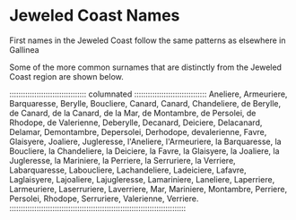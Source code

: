 # Jeweled Coast Names

First names in the Jeweled Coast follow the same patterns as elsewhere in Gallinea

Some of the more common surnames that are distinctly from the Jeweled Coast region are shown below.

:::::::::::::::::::::::::::::::::: columnated ::::::::::::::::::::::::::::::::
Aneliere, Armeuriere, Barquaresse, Berylle, Boucliere, Canard, Canard, Chandeliere, de Berylle, de Canard, de la Canard, de la Mar, de Montambre, de Persolei, de Rhodope,
de Valerienne, Deberylle, Decanard, Deiciere, Delacanard, Delamar, Demontambre, Depersolei, Derhodope, devalerienne, Favre, Glaisyere, Joaliere, Jugleresse, l'Aneliere,
l'Armeuriere, la Barquaresse, la Boucliere, la Chandeliere, la Deiciere, la Favre, la Glaisyere, la Joaliere, la Jugleresse, la Mariniere, la Perriere, la Serruriere,
la Verriere, Labarquaresse, Laboucliere, Lachandeliere, Ladeiciere, Lafavre, Laglaisyere, Lajoaliere, Lajugleresse, Lamariniere, Laneliere, Laperriere, Larmeuriere,
Laserruriere, Laverriere, Mar, Mariniere, Montambre, Perriere, Persolei, Rhodope, Serruriere, Valerienne, Verriere.
::::::::::::::::::::::::::::::::::::::::::::::::::::::::::::::::::::::::::::::



